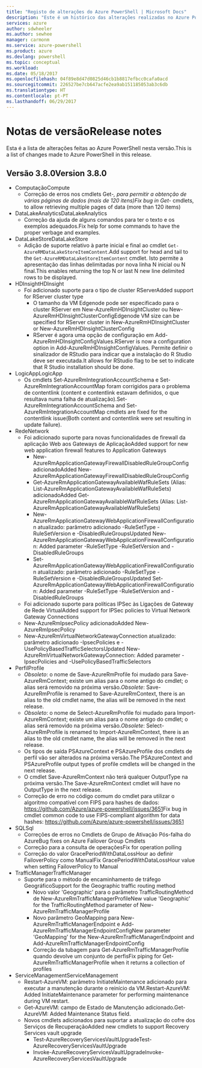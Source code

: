 ```yaml
---
title: "Registo de alterações do Azure PowerShell | Microsoft Docs"
description: "Este é um histórico das alterações realizadas no Azure PowerShell na versão mais recente."
services: azure
author: sdwheeler
ms.author: sewhee
manager: carmonm
ms.service: azure-powershell
ms.product: azure
ms.devlang: powershell
ms.topic: conceptual
ms.workload: 
ms.date: 05/18/2017
ms.openlocfilehash: 04f89e8d47d0825d46cb1b8817efbcc0cafa0acd
ms.sourcegitcommit: 226527be7cb647acfe2ea9ab151185053ab3c6db
ms.translationtype: HT
ms.contentlocale: pt-PT
ms.lasthandoff: 06/29/2017
---
```

# <span data-ttu-id="8d099-103">Notas de versão</span><span class="sxs-lookup"><span data-stu-id="8d099-103">Release notes</span></span>
<a id="release-notes" class="xliff"></a>

<span data-ttu-id="8d099-104">Esta é a lista de alterações feitas ao Azure PowerShell nesta versão.</span><span class="sxs-lookup"><span data-stu-id="8d099-104">This is a list of changes made to Azure PowerShell in this release.</span></span>

## <span data-ttu-id="8d099-105">Versão 3.8.0</span><span class="sxs-lookup"><span data-stu-id="8d099-105">Version 3.8.0</span></span>
<a id="version-380" class="xliff"></a>
* <span data-ttu-id="8d099-106">Computação</span><span class="sxs-lookup"><span data-stu-id="8d099-106">Compute</span></span>
  - <span data-ttu-id="8d099-107">Correção de erros nos cmdlets Get-*, para permitir a obtenção de várias páginas de dados (mais de 120 itens)</span><span class="sxs-lookup"><span data-stu-id="8d099-107">Fix bug in Get-* cmdlets, to allow retrieving multiple pages of data (more than 120 items)</span></span>
* <span data-ttu-id="8d099-108">DataLakeAnalytics</span><span class="sxs-lookup"><span data-stu-id="8d099-108">DataLakeAnalytics</span></span>
  - <span data-ttu-id="8d099-109">Correção da ajuda de alguns comandos para ter o texto e os exemplos adequados.</span><span class="sxs-lookup"><span data-stu-id="8d099-109">Fix help for some commands to have the proper verbage and examples.</span></span>
* <span data-ttu-id="8d099-110">DataLakeStore</span><span class="sxs-lookup"><span data-stu-id="8d099-110">DataLakeStore</span></span>
  - <span data-ttu-id="8d099-111">Adição de suporte relativo à parte inicial e final ao cmdlet `Get-AzureRMDataLakeStoreItemContent`.</span><span class="sxs-lookup"><span data-stu-id="8d099-111">Add support for head and tail to the `Get-AzureRMDataLakeStoreItemContent` cmdlet.</span></span> <span data-ttu-id="8d099-112">Isto permite a apresentação das linhas delimitadas por nova linha N inicial ou N final.</span><span class="sxs-lookup"><span data-stu-id="8d099-112">This enables returning the top N or last N new line delimited rows to be displayed.</span></span>
* <span data-ttu-id="8d099-113">HDInsight</span><span class="sxs-lookup"><span data-stu-id="8d099-113">HDInsight</span></span>
  - <span data-ttu-id="8d099-114">Foi adicionado suporte para o tipo de cluster RServer</span><span class="sxs-lookup"><span data-stu-id="8d099-114">Added support for RServer cluster type</span></span>
    + <span data-ttu-id="8d099-115">O tamanho da VM Edgenode pode ser especificado para o cluster RServer em New-AzureRmHDInsightCluster ou New-AzureRmHDInsightClusterConfig</span><span class="sxs-lookup"><span data-stu-id="8d099-115">Edgenode VM size can be specified for RServer cluster in New-AzureRmHDInsightCluster or New-AzureRmHDInsightClusterConfig</span></span>
    + <span data-ttu-id="8d099-116">RServer é agora uma opção de configuração em Add-AzureRmHDInsightConfigValues.</span><span class="sxs-lookup"><span data-stu-id="8d099-116">RServer is now a configuration option in Add-AzureRmHDInsightConfigValues.</span></span> <span data-ttu-id="8d099-117">Permite definir o sinalizador de RStudio para indicar que a instalação do R Studio deve ser executada.</span><span class="sxs-lookup"><span data-stu-id="8d099-117">It allows for RStudio flag to be set to indicate that R Studio installation should be done.</span></span>
* <span data-ttu-id="8d099-118">LogicApp</span><span class="sxs-lookup"><span data-stu-id="8d099-118">LogicApp</span></span>
  - <span data-ttu-id="8d099-119">Os cmdlets Set-AzureRmIntegrationAccountSchema e Set-AzureRmIntegrationAccountMap foram corrigidos para o problema de contentlink (content e contentlink estavam definidos, o que resultava numa falha de atualização).</span><span class="sxs-lookup"><span data-stu-id="8d099-119">Set-AzureRmIntegrationAccountSchema and Set-AzureRmIntegrationAccountMap cmdlets are fixed for the contentlink issue(Both content and contentlink were set resulting in update failure).</span></span>
* <span data-ttu-id="8d099-120">Rede</span><span class="sxs-lookup"><span data-stu-id="8d099-120">Network</span></span>
  - <span data-ttu-id="8d099-121">Foi adicionado suporte para novas funcionalidades de firewall da aplicação Web aos Gateways de Aplicação</span><span class="sxs-lookup"><span data-stu-id="8d099-121">Added support for new web application firewall features to Application Gateways</span></span>
    + <span data-ttu-id="8d099-122">New-AzureRmApplicationGatewayFirewallDisabledRuleGroupConfig adicionado</span><span class="sxs-lookup"><span data-stu-id="8d099-122">Added New-AzureRmApplicationGatewayFirewallDisabledRuleGroupConfig</span></span>
    + <span data-ttu-id="8d099-123">Get-AzureRmApplicationGatewayAvailableWafRuleSets (Alias: List-AzureRmApplicationGatewayAvailableWafRuleSets) adicionado</span><span class="sxs-lookup"><span data-stu-id="8d099-123">Added Get-AzureRmApplicationGatewayAvailableWafRuleSets (Alias: List-AzureRmApplicationGatewayAvailableWafRuleSets)</span></span>
    + <span data-ttu-id="8d099-124">New-AzureRmApplicationGatewayWebApplicationFirewallConfiguration atualizado: parâmetro adicionado -RuleSetType -RuleSetVersion e -DisabledRuleGroups</span><span class="sxs-lookup"><span data-stu-id="8d099-124">Updated New-AzureRmApplicationGatewayWebApplicationFirewallConfiguration: Added parameter -RuleSetType -RuleSetVersion and -DisabledRuleGroups</span></span>
    + <span data-ttu-id="8d099-125">Set-AzureRmApplicationGatewayWebApplicationFirewallConfiguration atualizado: parâmetro adicionado -RuleSetType -RuleSetVersion e -DisabledRuleGroups</span><span class="sxs-lookup"><span data-stu-id="8d099-125">Updated Set-AzureRmApplicationGatewayWebApplicationFirewallConfiguration: Added parameter -RuleSetType -RuleSetVersion and -DisabledRuleGroups</span></span>
  - <span data-ttu-id="8d099-126">Foi adicionado suporte para políticas IPSec às Ligações de Gateway de Rede Virtual</span><span class="sxs-lookup"><span data-stu-id="8d099-126">Added support for IPSec policies to Virtual Network Gateway Connections</span></span>
  - <span data-ttu-id="8d099-127">New-AzureRmIpsecPolicy adicionado</span><span class="sxs-lookup"><span data-stu-id="8d099-127">Added New-AzureRmIpsecPolicy</span></span>
  - <span data-ttu-id="8d099-128">New-AzureRmVirtualNetworkGatewayConnection atualizado: parâmetro adicionado -IpsecPolicies e -UsePolicyBasedTrafficSelectors</span><span class="sxs-lookup"><span data-stu-id="8d099-128">Updated New-AzureRmVirtualNetworkGatewayConnection: Added parameter -IpsecPolicies and -UsePolicyBasedTrafficSelectors</span></span>
* <span data-ttu-id="8d099-129">Perfil</span><span class="sxs-lookup"><span data-stu-id="8d099-129">Profile</span></span>
  - <span data-ttu-id="8d099-130">*Obsoleto*: o nome de Save-AzureRmProfile foi mudado para Save-AzureRmContext; existe um alias para o nome antigo do cmdlet; o alias será removido na próxima versão.</span><span class="sxs-lookup"><span data-stu-id="8d099-130">*Obsolete*: Save-AzureRmProfile is renamed to Save-AzureRmContext, there is an alias to the old cmdlet name, the alias will be removed in the next release.</span></span>
  - <span data-ttu-id="8d099-131">*Obsoleto*: o nome de Select-AzureRmProfile foi mudado para Import-AzureRmContext; existe um alias para o nome antigo do cmdlet; o alias será removido na próxima versão.</span><span class="sxs-lookup"><span data-stu-id="8d099-131">*Obsolete*: Select-AzureRmProfile is renamed to Import-AzureRmContext, there is an alias to the old cmdlet name, the alias will be removed in the next release.</span></span>
  - <span data-ttu-id="8d099-132">Os tipos de saída PSAzureContext e PSAzureProfile dos cmdlets de perfil vão ser alterados na próxima versão.</span><span class="sxs-lookup"><span data-stu-id="8d099-132">The PSAzureContext and PSAzureProfile output types of profile cmdlets will be changed in the next release.</span></span>
  - <span data-ttu-id="8d099-133">O cmdlet Save-AzureRmContext não terá qualquer OutputType na próxima versão.</span><span class="sxs-lookup"><span data-stu-id="8d099-133">The Save-AzureRmContext cmdlet will have no OutputType in the next release.</span></span>
  - <span data-ttu-id="8d099-134">Correção de erro no código comum do cmdlet para utilizar o algoritmo compatível com FIPS para hashes de dados: https://github.com/Azure/azure-powershell/issues/3651</span><span class="sxs-lookup"><span data-stu-id="8d099-134">Fix bug in cmdlet common code to use FIPS-compliant algorithm for data hashes: https://github.com/Azure/azure-powershell/issues/3651</span></span>
* <span data-ttu-id="8d099-135">SQL</span><span class="sxs-lookup"><span data-stu-id="8d099-135">Sql</span></span>
  - <span data-ttu-id="8d099-136">Correções de erros no Cmdlets de Grupo de Ativação Pós-falha do Azure</span><span class="sxs-lookup"><span data-stu-id="8d099-136">Bug fixes on Azure Failover Group Cmdlets</span></span>
  - <span data-ttu-id="8d099-137">Correção para a consulta de operações</span><span class="sxs-lookup"><span data-stu-id="8d099-137">Fix for operation polling</span></span>
  - <span data-ttu-id="8d099-138">Correção do valor GracePeriodWithDataLossHour ao definir FailoverPolicy como Manual</span><span class="sxs-lookup"><span data-stu-id="8d099-138">Fix GracePeriodWithDataLossHour value when setting FailoverPolicy to Manual</span></span>
* <span data-ttu-id="8d099-139">TrafficManager</span><span class="sxs-lookup"><span data-stu-id="8d099-139">TrafficManager</span></span>
  - <span data-ttu-id="8d099-140">Suporte para o método de encaminhamento de tráfego Geográfico</span><span class="sxs-lookup"><span data-stu-id="8d099-140">Support for the Geographic traffic routing method</span></span>
    + <span data-ttu-id="8d099-141">Novo valor 'Geographic' para o parâmetro TrafficRoutingMethod de New-AzureRmTrafficManagerProfile</span><span class="sxs-lookup"><span data-stu-id="8d099-141">New value 'Geographic' for the TrafficRoutingMethod parameter of New-AzureRmTrafficManagerProfile</span></span>
    + <span data-ttu-id="8d099-142">Novo parâmetro GeoMapping para New-AzureRmTrafficManagerEndpoint e Add-AzureRmTrafficManagerEndpointConfig</span><span class="sxs-lookup"><span data-stu-id="8d099-142">New parameter 'GeoMapping' for the New-AzureRmTrafficManagerEndpoint and Add-AzureRmTrafficManagerEndpointConfig</span></span>
    + <span data-ttu-id="8d099-143">Correção da tubagem para Get-AzureRmTrafficManagerProfile quando devolve um conjunto de perfis</span><span class="sxs-lookup"><span data-stu-id="8d099-143">Fix piping for Get-AzureRmTrafficManagerProfile when it returns a collection of profiles</span></span>
* <span data-ttu-id="8d099-144">ServiceManagement</span><span class="sxs-lookup"><span data-stu-id="8d099-144">ServiceManagement</span></span>
  - <span data-ttu-id="8d099-145">Restart-AzureVM: parâmetro InitiateMaintenance adicionado para executar a manutenção durante o reinício da VM.</span><span class="sxs-lookup"><span data-stu-id="8d099-145">Restart-AzureVM: Added InitiateMaintenance parameter for performing maintenance during VM restart.</span></span>
  - <span data-ttu-id="8d099-146">Get-AzureVM: campo de Estado de Manutenção adicionado.</span><span class="sxs-lookup"><span data-stu-id="8d099-146">Get-AzureVM: Added Maintenance Status field.</span></span>
  - <span data-ttu-id="8d099-147">Novos cmdlets adicionados para suportar a atualização do cofre dos Serviços de Recuperação</span><span class="sxs-lookup"><span data-stu-id="8d099-147">Added new cmdlets to support Recovery Services vault upgrade</span></span>
    + <span data-ttu-id="8d099-148">Test-AzureRecoveryServicesVaultUpgrade</span><span class="sxs-lookup"><span data-stu-id="8d099-148">Test-AzureRecoveryServicesVaultUpgrade</span></span>
    + <span data-ttu-id="8d099-149">Invoke-AzureRecoveryServicesVaultUpgrade</span><span class="sxs-lookup"><span data-stu-id="8d099-149">Invoke-AzureRecoveryServicesVaultUpgrade</span></span>
